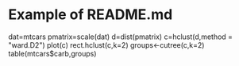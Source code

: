 # Example of README.md
dat=mtcars
pmatrix=scale(dat)
d=dist(pmatrix)
c=hclust(d,method = "ward.D2")
plot(c)
rect.hclust(c,k=2)
groups<-cutree(c,k=2)
table(mtcars$carb,groups)
